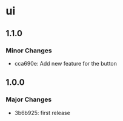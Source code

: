 # ui

## 1.1.0

### Minor Changes

- cca690e: Add new feature for the button

## 1.0.0

### Major Changes

- 3b6b925: first release
